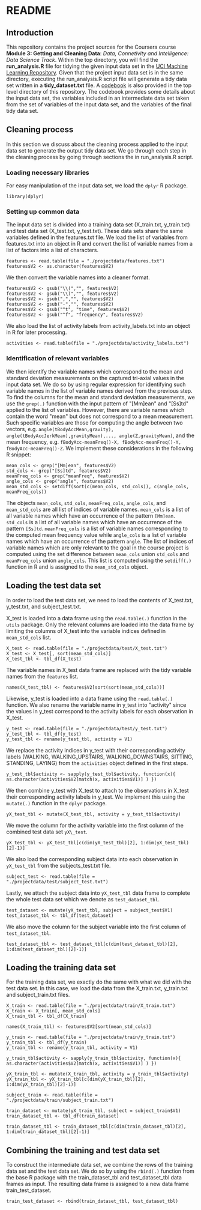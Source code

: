 # README

## Introduction

This repository contains the project sources for the Coursera course **Module 3: Getting and Cleaning Data**: _Data, Connetivity and Intelligence: Data Science Track_. Within the top directory, you will find the **run_analysis.R** file for tidying the given input data set in the [UCI Machine Learning Repository](http://archive.ics.uci.edu/ml/datasets/Human+Activity+Recognition+Using+Smartphones). Given that the project input data set is in the same directory, executing the run_analysis.R script file will generate a tidy data set written in a  **tidy_dataset.txt** file. A [codebook](https://github.com/jaaborot/datasciencecoursera/blob/master/CodeBook.md) is also provided in the top level directory of this repository. The codebook provides some details about the input data set, the variables included in an intermediate data set taken from the set of variables of the input data set, and the variables of the final tidy data set.

## Cleaning process

In this section we discuss about the cleaning process applied to the input data set to generate the output tidy data set. We go through each step in the cleaning process by going through sections the in run\_analysis.R script.

### Loading necessary libraries
For easy manipulation of the input data set, we load the ```dplyr``` R package.

```library(dplyr)```

### Setting up common data
The input data set is divided into a training data set (X_train.txt, y_train.txt) and test data set (X_test.txt, y_test.txt). These data sets share the same variables defined in the features.txt file. We load the list of variables from  features.txt into an object in R and convert the list of variable names from a list of factors into a list of characters.

```
features <- read.table(file = "./projectdata/features.txt")
features$V2 <- as.character(features$V2)
```

We then convert the variable names into a cleaner format.

```
features$V2 <- gsub("\\(","", features$V2)
features$V2 <- gsub("\\)","", features$V2)
features$V2 <- gsub(",","", features$V2)
features$V2 <- gsub("-","", features$V2)
features$V2 <- gsub("^t", "time", features$V2)
features$V2 <- gsub("^f", "frequency", features$V2)
```

We also load the list of activity labels from activity_labels.txt into an object in R for later processing.

```activities <- read.table(file = "./projectdata/activity_labels.txt")```

### Identification of relevant variables

We then identify the variable names which correspond to the mean and standard deviation measurements on the captured tri-axial values in the input data set. We do so by using regular expression for identifying such variable names in the list of variable names derived from the previous step. To find the columns for the mean and standard deviation measurements, we use the ```grep(.)``` function with the input pattern of "\[Mm\]ean" and "\[Ss\]td" applied to the list of variables. However, there are variable names which contain the word "mean" but does not correspond to a mean measurement. Such specific variables are those for computing the angle between two vectors, e.g. ```angle(tBodyAccMean,gravity), angle(tBodyAccJerkMean),gravityMean),..., angle(Z,gravityMean)```, and the mean frequency, e.g. ```fBodyAcc-meanFreq()-X, fBodyAcc-meanFreq()-Y, fBodyAcc-meanFreq()-Z```. We implement these considerations in the following R snippet:

```
mean_cols <- grep("[Mm]ean", features$V2)
std_cols <- grep("[Ss]td", features$V2)
meanFreq_cols <- grep("meanFreq", features$V2)
angle_cols <- grep("angle", features$V2)
mean_std_cols <- setdiff(sort(c(mean_cols, std_cols)), c(angle_cols, meanFreq_cols))
```

The objects ```mean_cols```, ```std_cols```, ```meanFreq_cols```, ```angle_cols```, and ```mean_std_cols``` are all list of indices of variable names. ```mean_cols``` is a list of all variable names which have an occurrence of the pattern ```[Mm]ean```. ```std_cols``` is a list of all variable names which have an occurrence of the pattern ```[Ss]td```. ```meanFreq_cols``` is a list of variable names corresponding to the computed mean frequency value while ```angle_cols``` is a list of variable names which have an occurrence of the pattern ```angle```. The list of indices of variable names which are only relevant to the goal in the course project is computed using the set difference between ```mean_cols``` union ```std_cols``` and ```meanFreq_cols``` union ```angle_cols```. This list is computed using the ```setdiff(.)``` function in R and is assigned to the ```mean_std_cols``` object.

## Loading the test data set
In order to load the test data set, we need to load the contents of X_test.txt, y_test.txt, and subject_test.txt.

X_test is loaded into a data frame using the ```read.table(.)``` function in the ```utils``` package. Only the relevant columns are loaded into the data frame by limiting the columns of X_test into the variable indices defined in ```mean_std_cols``` list.

```
X_test <- read.table(file = "./projectdata/test/X_test.txt")
X_test <- X_test[, sort(mean_std_cols)]
X_test_tbl <- tbl_df(X_test)
```

The variable names in X\_test data frame are replaced with the tidy variable names from the ```features``` list.

```
names(X_test_tbl) <- features$V2[sort(sort(mean_std_cols))]
```

Likewise, y\_test is loaded into a data frame using the ```read.table(.)``` function. We also rename the variable name in y\_test into "activity" since the values in y\_test correspond to the activity labels for each observation in X\_test.

```
y_test <- read.table(file = "./projectdata/test/y_test.txt") 
y_test_tbl <- tbl_df(y_test)
y_test_tbl <- rename(y_test_tbl, activity = V1)
```

We replace the activity indices in y\_test with their corresponding activity labels (WALKING, WALKING\_UPSTAIRS, WALKING\_DOWNSTAIRS, SITTING, STANDING, LAYING) from the ```activities``` object defined in the first steps.

```
y_test_tbl$activity <- sapply(y_test_tbl$activity, function(x){ as.character(activities$V2[match(x, activities$V1)] ) })
```

We then combine y\_test with X\_test to attach to the observations in X\_test their corresponding activity labels in y\_test. We implement this using the ```mutate(.)``` function in the ```dplyr``` package.

```
yX_test_tbl <- mutate(X_test_tbl, activity = y_test_tbl$activity) 
```

We move the column for the activity variable into the first column of the combined test data set ```yX\_test```.

```
yX_test_tbl <- yX_test_tbl[c(dim(yX_test_tbl)[2], 1:dim(yX_test_tbl)[2]-1)]
```

We also load the corresponding subject data into each observation in ```yX_test_tbl``` from the subjects\_test.txt file.

```
subject_test <- read.table(file = "./projectdata/test/subject_test.txt")
```

Lastly, we attach the subject data into ```yX_test_tbl``` data frame to complete the whole test data set which we denote as ```test_dataset_tbl```.

```
test_dataset <- mutate(yX_test_tbl, subject = subject_test$V1)
test_dataset_tbl <- tbl_df(test_dataset)
```

We also move the column for the subject variable into the first column of ```test_dataset_tbl```.

```
test_dataset_tbl <- test_dataset_tbl[c(dim(test_dataset_tbl)[2], 1:dim(test_dataset_tbl)[2]-1)]
```

## Loading the training data set

For the training data set, we exactly do the same with what we did with the test data set. In this case, we load the data from the X\_train.txt, y\_train.txt and subject\_train.txt files.

```
X_train <- read.table(file = "./projectdata/train/X_train.txt")
X_train <- X_train[, mean_std_cols]
X_train_tbl <- tbl_df(X_train)

names(X_train_tbl) <- features$V2[sort(mean_std_cols)]

y_train <- read.table(file = "./projectdata/train/y_train.txt") 
y_train_tbl <- tbl_df(y_train)
y_train_tbl <- rename(y_train_tbl, activity = V1)

y_train_tbl$activity <- sapply(y_train_tbl$activity, function(x){ as.character(activities$V2[match(x, activities$V1)] ) })

yX_train_tbl <- mutate(X_train_tbl, activity = y_train_tbl$activity) 
yX_train_tbl <- yX_train_tbl[c(dim(yX_train_tbl)[2], 1:dim(yX_train_tbl)[2]-1)]

subject_train <- read.table(file = "./projectdata/train/subject_train.txt")

train_dataset <- mutate(yX_train_tbl, subject = subject_train$V1)
train_dataset_tbl <- tbl_df(train_dataset)

train_dataset_tbl <- train_dataset_tbl[c(dim(train_dataset_tbl)[2], 1:dim(train_dataset_tbl)[2]-1)]
```

## Combining the training and test data set

To construct the intermediate data set, we combine the rows of the training data set and the test data set. We do so by using the ```rbind(.)``` function from the base R package with the train\_dataset\_tbl and test\_dataset\_tbl data frames as input. The resulting data frame is assigned to a new data frame train\_test\_dataset.

```
train_test_dataset <- rbind(train_dataset_tbl, test_dataset_tbl)
```

<!--

########## construct the test data set out of X_test, y_test, activity and subject ##########


########## construct the train data set out of X_train, y_train, activity and subjects ##########


# 4. Label the dataset1 with descriptive variable names.
# done in the previous lines

# 5. Create a second tidy dataset, dataset2, from dataset1 with the additional data of average of each variable for each activity and each subject.
train_test_dataset_gby <- group_by(train_test_dataset, activity, subject)

######## Step 5 ########
# From the data set in step 4, creates a second, independent tidy data set with the average of each variable for each activity and each subject.
tidy_dataset <- aggregate(train_test_dataset[, 3:dim(train_test_dataset)[2]], list(train_test_dataset$activity, train_test_dataset$subject), mean)

# tidy the name of each variable
names(tidy_dataset)[1] <- 'activity'
names(tidy_dataset)[2] <- 'subject'
names(tidy_dataset)[3:length(names(tidy_dataset))] <- paste0(toupper(substring(names(tidy_dataset)[3:length(names(tidy_dataset))], 1, 1)), substring(names(tidy_dataset)[3:length(names(tidy_dataset))], 2, nchar(names(tidy_dataset)[3:length(names(tidy_dataset))])))
names(tidy_dataset)[3:length(names(tidy_dataset))] <- paste0("avg", names(tidy_dataset)[3:length(names(tidy_dataset))])

# compute for the average of each variable
# for(i in 3:dim(train_test_dataset_gby)[2]){
#     colname <- paste0("avg", names(train_test_dataset_gby)[i])
#     train_test_dataset_gby[[colname]] <- mean(train_test_dataset_gby[[i]])
# }

# create a tidy data set out of the computed average of the mean and standard deviation variables
# tidy_dataset <- train_test_dataset_gby[, (length(mean_std_cols) + 2 + 1): dim(train_test_dataset_gby)[2]]

# write the tidy data set into file
write.table(tidy_dataset, file = "tidy_dataset.txt", row.names = FALSE)
write.table(names(tidy_dataset), file = "names_tidy_dataset.txt")

-->
